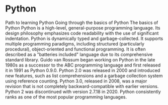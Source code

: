 # Python
 Path to learning Python
 Going through the basics of Python 
 The basics of Python
 Python is a high-level, general-purpose programming language. Its design philosophy emphasizes code readability with the use of significant indentation.
 Python is dynamically typed and garbage-collected. It supports multiple programming paradigms, including structured (particularly procedural), object-oriented and functional programming. It is often described as a "batteries included" language due to its comprehensive standard library.
 Guido van Rossum began working on Python in the late 1980s as a successor to the ABC programming language and first released it in 1991 as Python 0.9.0. Python 2.0 was released in 2000 and introduced new features, such as list comprehensions and a garbage collection system using reference counting. Python 3.0, released in 2008, was a major revision that is not completely backward-compatible with earlier versions. Python 2 was discontinued with version 2.7.18 in 2020.
 Python consistently ranks as one of the most popular programming languages.


